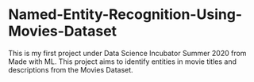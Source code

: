 # Named-Entity-Recognition-Using-Movies-Dataset
This is my first project under Data Science Incubator Summer 2020 from Made with ML. This project aims to identify entities in movie titles and descriptions from the Movies Dataset.
